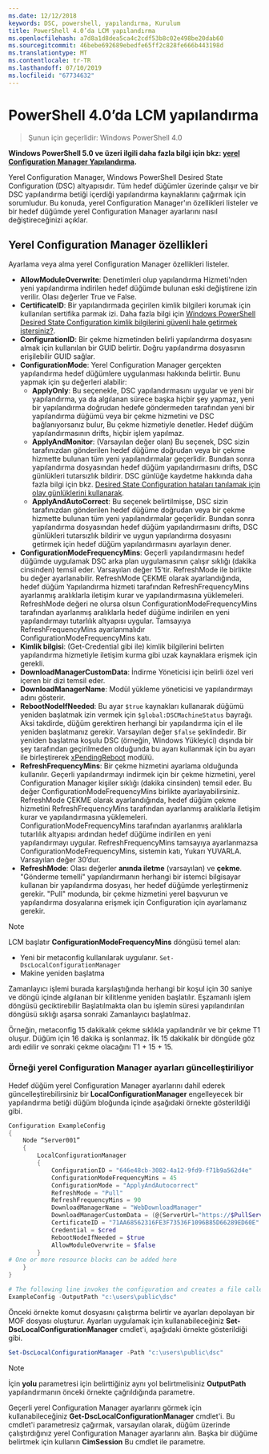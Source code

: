 ```yaml
---
ms.date: 12/12/2018
keywords: DSC, powershell, yapılandırma, Kurulum
title: PowerShell 4.0’da LCM yapılandırma
ms.openlocfilehash: a7d8a1d8dea5ca4c2cdf53b8c02e498be20dab60
ms.sourcegitcommit: 46bebe692689ebedfe65ff2c828fe666b443198d
ms.translationtype: MT
ms.contentlocale: tr-TR
ms.lasthandoff: 07/10/2019
ms.locfileid: "67734632"
---
```

# <a name="configuring-the-lcm-in-powershell-40"></a>PowerShell 4.0’da LCM yapılandırma

>Şunun için geçerlidir: Windows PowerShell 4.0

**Windows PowerShell 5.0 ve üzeri ilgili daha fazla bilgi için bkz: [yerel Configuration Manager Yapılandırma](metaConfig.md).**

Yerel Configuration Manager, Windows PowerShell Desired State Configuration (DSC) altyapısıdır.
Tüm hedef düğümler üzerinde çalışır ve bir DSC yapılandırma betiği içerdiği yapılandırma kaynaklarını çağırmak için sorumludur.
Bu konuda, yerel Configuration Manager'ın özellikleri listeler ve bir hedef düğümde yerel Configuration Manager ayarlarını nasıl değiştireceğinizi açıklar.

## <a name="local-configuration-manager-properties"></a>Yerel Configuration Manager özellikleri

Ayarlama veya alma yerel Configuration Manager özellikleri listeler.

- **AllowModuleOverwrite**: Denetimleri olup yapılandırma Hizmeti'nden yeni yapılandırma indirilen hedef düğümde bulunan eski değiştirene izin verilir. Olası değerler True ve False.
- **CertificateID**: Bir yapılandırmada geçirilen kimlik bilgileri korumak için kullanılan sertifika parmak izi. Daha fazla bilgi için [Windows PowerShell Desired State Configuration kimlik bilgilerini güvenli hale getirmek istersiniz?](https://blogs.msdn.microsoft.com/powershell/2014/01/31/want-to-secure-credentials-in-windows-powershell-desired-state-configuration/).
- **ConfigurationID**: Bir çekme hizmetinden belirli yapılandırma dosyasını almak için kullanılan bir GUID belirtir. Doğru yapılandırma dosyasının erişilebilir GUID sağlar.
- **ConfigurationMode**: Yerel Configuration Manager gerçekten yapılandırma hedef düğümlere uygulanması hakkında belirtir. Bunu yapmak için şu değerleri alabilir:
  - **ApplyOnly**: Bu seçenekle, DSC yapılandırmasını uygular ve yeni bir yapılandırma, ya da algılanan sürece başka hiçbir şey yapmaz, yeni bir yapılandırma doğrudan hedefe göndermeden tarafından yeni bir yapılandırma düğümü veya bir çekme hizmetini ve DSC bağlanıyorsanız bulur, Bu çekme hizmetiyle denetler. Hedef düğüm yapılandırmasının drifts, hiçbir işlem yapılmaz.
  - **ApplyAndMonitor**: (Varsayılan değer olan) Bu seçenek, DSC sizin tarafınızdan gönderilen hedef düğüme doğrudan veya bir çekme hizmette bulunan tüm yeni yapılandırmalar geçerlidir. Bundan sonra yapılandırma dosyasından hedef düğüm yapılandırmasını drifts, DSC günlükleri tutarsızlık bildirir. DSC günlüğe kaydetme hakkında daha fazla bilgi için bkz. [Desired State Configuration hataları tanılamak için olay günlüklerini kullanarak](http://blogs.msdn.com/b/powershell/archive/2014/01/03/using-event-logs-to-diagnose-errors-in-desired-state-configuration.aspx).
  - **ApplyAndAutoCorrect**: Bu seçenek belirtilmişse, DSC sizin tarafınızdan gönderilen hedef düğüme doğrudan veya bir çekme hizmette bulunan tüm yeni yapılandırmalar geçerlidir. Bundan sonra yapılandırma dosyasından hedef düğüm yapılandırmasını drifts, DSC günlükleri tutarsızlık bildirir ve uygun yapılandırma dosyasını getirmek için hedef düğüm yapılandırmasını ayarlayın dener.
- **ConfigurationModeFrequencyMins**: Geçerli yapılandırmasını hedef düğümde uygulamak DSC arka plan uygulamasının çalışır sıklığı (dakika cinsinden) temsil eder. Varsayılan değer 15'tir. RefreshMode ile birlikte bu değer ayarlanabilir. RefreshMode ÇEKME olarak ayarlandığında, hedef düğüm Yapılandırma hizmeti tarafından RefreshFrequencyMins ayarlanmış aralıklarla iletişim kurar ve yapılandırmasına yüklemeleri. RefreshMode değeri ne olursa olsun ConfigurationModeFrequencyMins tarafından ayarlanmış aralıklarla hedef düğüme indirilen en yeni yapılandırmayı tutarlılık altyapısı uygular. Tamsayıya RefreshFrequencyMins ayarlanmalıdır ConfigurationModeFrequencyMins katı.
- **Kimlik bilgisi**: (Get-Credential gibi ile) kimlik bilgilerini belirten yapılandırma hizmetiyle iletişim kurma gibi uzak kaynaklara erişmek için gerekli.
- **DownloadManagerCustomData**: İndirme Yöneticisi için belirli özel veri içeren bir dizi temsil eder.
- **DownloadManagerName**: Modül yükleme yöneticisi ve yapılandırmayı adını gösterir.
- **RebootNodeIfNeeded**: Bu ayar `$true` kaynakları kullanarak düğümü yeniden başlatmak izin vermek için `$global:DSCMachineStatus` bayrağı. Aksi takdirde, düğüm gerektiren herhangi bir yapılandırma için el ile yeniden başlatmanız gerekir. Varsayılan değer `$false` şeklindedir. Bir yeniden başlatma koşulu DSC (örneğin, Windows Yükleyici) dışında bir şey tarafından geçirilmeden olduğunda bu ayarı kullanmak için bu ayarı ile birleştirerek [xPendingReboot](https://github.com/powershell/xpendingreboot) modülü.
- **RefreshFrequencyMins**: Bir çekme hizmetini ayarlama olduğunda kullanılır. Geçerli yapılandırmayı indirmek için bir çekme hizmetini, yerel Configuration Manager kişiler sıklığı (dakika cinsinden) temsil eder. Bu değer ConfigurationModeFrequencyMins birlikte ayarlayabilirsiniz. RefreshMode ÇEKME olarak ayarlandığında, hedef düğüm çekme hizmetini RefreshFrequencyMins tarafından ayarlanmış aralıklarla iletişim kurar ve yapılandırmasına yüklemeleri. ConfigurationModeFrequencyMins tarafından ayarlanmış aralıklarla tutarlılık altyapısı ardından hedef düğüme indirilen en yeni yapılandırmayı uygular. RefreshFrequencyMins tamsayıya ayarlanmazsa ConfigurationModeFrequencyMins, sistemin katı, Yukarı YUVARLA. Varsayılan değer 30’dur.
- **RefreshMode**: Olası değerler **anında iletme** (varsayılan) ve **çekme**. "Gönderme temelli" yapılandırmanın herhangi bir istemci bilgisayar kullanan bir yapılandırma dosyası, her hedef düğümde yerleştirmeniz gerekir. "Pull" modunda, bir çekme hizmetini yerel başvurun ve yapılandırma dosyalarına erişmek için Configuration için ayarlamanız gerekir.

> [!NOTE]
> LCM başlatır **ConfigurationModeFrequencyMins** döngüsü temel alan:
>
> - Yeni bir metaconfig kullanılarak uygulanır. `Set-DscLocalConfigurationManager`
> - Makine yeniden başlatma
>
> Zamanlayıcı işlemi burada karşılaştığında herhangi bir koşul için 30 saniye ve döngü içinde algılanan bir kilitlenme yeniden başlatılır.
> Eşzamanlı işlem döngüsü geciktirebilir Başlatılmakta olan bu işlemin süresi yapılandırılan döngüsü sıklığı aşarsa sonraki Zamanlayıcı başlatılmaz.
>
> Örneğin, metaconfig 15 dakikalık çekme sıklıkla yapılandırılır ve bir çekme T1 oluşur.  Düğüm için 16 dakika iş sonlanmaz.  İlk 15 dakikalık bir döngüde göz ardı edilir ve sonraki çekme olacağını T1 + 15 + 15.

### <a name="example-of-updating-local-configuration-manager-settings"></a>Örneği yerel Configuration Manager ayarları güncelleştiriliyor

Hedef düğüm yerel Configuration Manager ayarlarını dahil ederek güncelleştirebilirsiniz bir **LocalConfigurationManager** engelleyecek bir yapılandırma betiği düğüm bloğunda içinde aşağıdaki örnekte gösterildiği gibi.

```powershell
Configuration ExampleConfig
{
    Node “Server001”
    {
        LocalConfigurationManager
        {
            ConfigurationID = "646e48cb-3082-4a12-9fd9-f71b9a562d4e"
            ConfigurationModeFrequencyMins = 45
            ConfigurationMode = "ApplyAndAutocorrect"
            RefreshMode = "Pull"
            RefreshFrequencyMins = 90
            DownloadManagerName = "WebDownloadManager"
            DownloadManagerCustomData = (@{ServerUrl="https://$PullService/psdscpullserver.svc"})
            CertificateID = "71AA68562316FE3F73536F1096B85D66289ED60E"
            Credential = $cred
            RebootNodeIfNeeded = $true
            AllowModuleOverwrite = $false
        }
# One or more resource blocks can be added here
    }
}

# The following line invokes the configuration and creates a file called Server001.meta.mof at the specified path
ExampleConfig -OutputPath "c:\users\public\dsc"
```

Önceki örnekte komut dosyasını çalıştırma belirtir ve ayarları depolayan bir MOF dosyası oluşturur.
Ayarları uygulamak için kullanabileceğiniz **Set-DscLocalConfigurationManager** cmdlet'i, aşağıdaki örnekte gösterildiği gibi.

```powershell
Set-DscLocalConfigurationManager -Path "c:\users\public\dsc"
```

> [!NOTE]
> İçin **yolu** parametresi için belirttiğiniz aynı yol belirtmelisiniz **OutputPath** yapılandırmanın önceki örnekte çağrıldığında parametre.

Geçerli yerel Configuration Manager ayarlarını görmek için kullanabileceğiniz **Get-DscLocalConfigurationManager** cmdlet'i.
Bu cmdlet'i parametresiz çağırmak, varsayılan olarak, düğüm üzerinde çalıştırdığınız yerel Configuration Manager ayarlarını alın.
Başka bir düğüme belirtmek için kullanın **CimSession** Bu cmdlet ile parametre.
